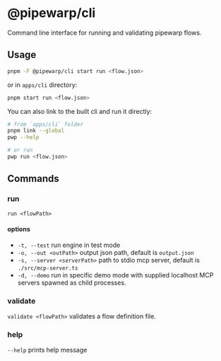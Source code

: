 # @pipewarp/cli

Command line interface for running and validating pipewarp flows.

## Usage

```bash
pnpm -F @pipewarp/cli start run <flow.json>
```

or in `apps/cli` directory:

```bash
pnpm start run <flow.json>
```

You can also link to the built cli and run it directly:

```bash
# from `apps/cli` folder
pnpm link --global
pwp --help

# or run
pwp run <flow.json>
```

## Commands

### run

`run <flowPath>`

#### options

- `-t, --test` run engine in test mode
- `-o, --out <outPath>` output json path, default is `output.json`
- `-s, --server <serverPath>` path to stdio mcp server, default is `./src/mcp-server.ts`
- `-d, --demo` run in specific demo mode with supplied localhost MCP servers spawned as child processes.

### validate

`validate <flowPath>` validates a flow definition file.

### help

`--help` prints help message
